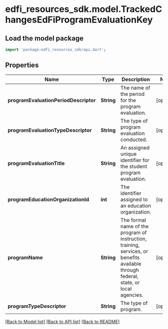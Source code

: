 # edfi_resources_sdk.model.TrackedChangesEdFiProgramEvaluationKey

## Load the model package
```dart
import 'package:edfi_resources_sdk/api.dart';
```

## Properties
Name | Type | Description | Notes
------------ | ------------- | ------------- | -------------
**programEvaluationPeriodDescriptor** | **String** | The name of the period for the program evaluation. | [optional] 
**programEvaluationTypeDescriptor** | **String** | The type of program evaluation conducted. | [optional] 
**programEvaluationTitle** | **String** | An assigned unique identifier for the student program evaluation. | [optional] 
**programEducationOrganizationId** | **int** | The identifier assigned to an education organization. | [optional] 
**programName** | **String** | The formal name of the program of instruction, training, services, or benefits available through federal, state, or local agencies. | [optional] 
**programTypeDescriptor** | **String** | The type of program. | [optional] 

[[Back to Model list]](../README.md#documentation-for-models) [[Back to API list]](../README.md#documentation-for-api-endpoints) [[Back to README]](../README.md)


